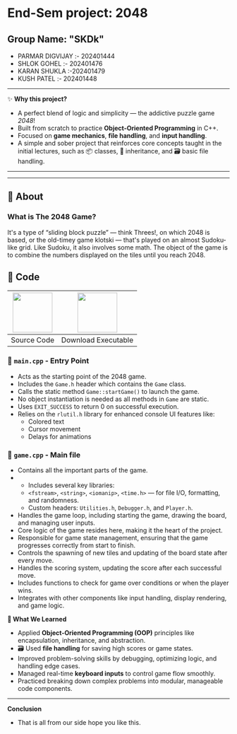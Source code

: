 # End-Sem project: 2048

## Group Name: "SKDk"
  - PARMAR DIGVIJAY :- 202401444
  - SHLOK GOHEL :- 202401476
  - KARAN SHUKLA :-202401479
   - KUSH PATEL :- 202401448
 ---
✨ **Why this project?**

-   A perfect blend of logic and simplicity — the addictive puzzle game *2048*!  
- Built from scratch to practice **Object-Oriented Programming** in C++.  
 -  Focused on **game mechanics**, **file handling**, and **input handling**.  
  -   A simple and sober project that reinforces core concepts taught in the initial lectures, such as 📦 classes, 🧬 inheritance, and 🗃️ basic file handling.

---
---


## :dart: About

### What is The 2048 Game?

It's a type of “sliding block puzzle” — think Threes!, on which 2048 is based, or the old-timey game klotski — that's played on an almost Sudoku-like grid. Like Sudoku, it also involves some math. The object of the game is to combine the numbers displayed on the tiles until you reach 2048.

## 🧾 Code
 

| <a href="https://github.com/rahul-badgujar/2048-Game-Console-Version" target="_blank"><img src="https://github.com/rahul-badgujar/EShopee-Flutter-eCommerce-App/blob/main/illustrations/source_code_icon.png?raw=true" width="90px"></a> | <a href="https://github.com/rahul-badgujar/2048-Game-Console-Version/blob/main/bin/Release/2048%20Game%20Console%20Version.exe" target="_blank"><img src="https://github.com/rahul-badgujar/EShopee-Flutter-eCommerce-App/blob/main/illustrations/application_icon.png?raw=true" width="90px"></a> |
|:---:|:---:|
|            Source Code            |            Download Executable             |


### 🔹 `main.cpp` - Entry Point

- Acts as the starting point of the 2048 game.
- Includes the `Game.h` header which contains the `Game` class.
- Calls the static method `Game::startGame()` to launch the game.
- No object instantiation is needed as all methods in `Game` are static.
- Uses `EXIT_SUCCESS` to return 0 on successful execution.
- Relies on the `rlutil.h` library for enhanced console UI features like:
  - Colored text
  - Cursor movement
  - Delays for animations

 
### 🔹 `game.cpp` - Main file
- Contains all the important parts of the game.
- - Includes several key libraries:
  - `<fstream>`, `<string>`, `<iomanip>`, `<time.h>` — for file I/O, formatting, and randomness.
  - Custom headers: `Utilities.h`, `Debugger.h`, and `Player.h`.
- Handles the game loop, including starting the game, drawing the board, and managing user inputs.
- Core logic of the game resides here, making it the heart of the project.
- Responsible for game state management, ensuring that the game progresses correctly from start to finish.
- Controls the spawning of new tiles and updating of the board state after every move.
- Handles the scoring system, updating the score after each successful move.
- Includes functions to check for game over conditions or when the player wins.
- Integrates with other components like input handling, display rendering, and game logic.



**📘 What We Learned**

-  Applied **Object-Oriented Programming (OOP)** principles like encapsulation, inheritance, and abstraction.
- 🗃 Used **file handling** for saving high scores or game states.
-  Improved problem-solving skills by debugging, optimizing logic, and handling edge cases.
-  Managed real-time **keyboard inputs** to control game flow smoothly.
-  Practiced breaking down complex problems into modular, manageable code components.

---

**Conclusion**
- That is all from our side hope you like this.
